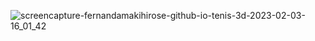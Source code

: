 ![screencapture-fernandamakihirose-github-io-tenis-3d-2023-02-03-16_01_42](https://user-images.githubusercontent.com/72028645/216685684-df684193-8448-45b6-aa40-99adb6b7b23f.png)

